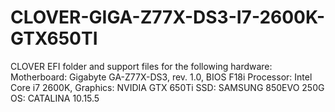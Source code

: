 # CLOVER-GIGA-Z77X-DS3-I7-2600K-GTX650TI

CLOVER EFI folder and support files for the following hardware:
Motherboard: Gigabyte GA-Z77X-DS3, rev. 1.0, BIOS F18i
Processor: Intel Core i7 2600K,
Graphics: NVIDIA GTX 650Ti
SSD: SAMSUNG 850EVO 250G
OS: CATALINA 10.15.5 
